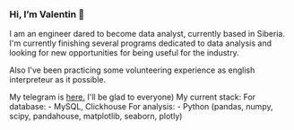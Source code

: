 ### Hi, I’m Valentin 👋 
I am an engineer dared to become data analyst, currently based in Siberia.
I'm currently finishing several programs dedicated to data analysis and looking for new opportunities for being useful for the industry.

Also I've been practicing some volunteering experience as english interpreteur as it possible.
 
My telegram is <a href="https://t.me/HohlovValentin" target="_blank">here.</a> I'll be glad to everyone)
My current stack: 
For database: - MySQL, Clickhouse
For analysis: - Python (pandas, numpy, scipy, pandahouse, matplotlib, seaborn, plotly)
